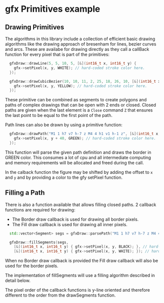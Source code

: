 # gfx Primitives example

## Drawing Primitives

The algorithms in this library include a collection of efficient basic drawing algorithms like the drawing approach of
bresenham for lines, bezier curves and arcs. These are availabe for drawing directly as they call a callBack function for every pixel that is part of the primitives:

```cpp
  gfxDraw::drawLine(5, 5, 10, 5, [&](int16_t x, int16_t y) {
    gfx->setPixel(x, y, WHITE); // hard-coded stroke color here.
  });

  gfxDraw::drawCubicBezier(10, 10, 11, 2, 25, 18, 26, 10, [&](int16_t x, int16_t y) {
    gfx->setPixel(x, y, YELLOW); // hard-coded stroke color here.
  });
```

These primitive can be combined as segments to create polygons and paths of complex drawings that can be open with 2
ends or closed.  Closed paths are given when the last element is a `Close` command `Z` that ensures the last point to be
equal to the first point of the path.

Path lines can also be drawn by using a primitive function:

```cpp
  gfxDraw::drawPath("M1 1 h7 v7 h-7 z M4 4 h1 v1 h-1 z", [&](int16_t x, int16_t y) {
    gfx->setPixel(x, y + 40, GREEN); // hard-coded stroke color here.
  });
```

This function will parse the given path definition and draws the border in GREEN color. This consumes a lot of cpu and all
intermediate computing and memory requirements will be allocated and freed during the call.


In the calback function the figure may be shifted by adding the offset to `x` and `y` and by providing a color to the gfy setPixel function.


## Filling a Path

There is also a function available that allows filling closed paths.
2 callback functions are required for drawing:

* The Border draw callback is used for drawing all border pixels.
* The Fill draw callback is used for drawing all inner pixels.

```cpp
  std::vector<Segment> segs = gfxDraw::parsePath("M1 1 h7 v7 h-7 z M4 4 h1 v1 h-1 z");

  gfxDraw::fillSegments(segs,
    [&](int16_t x, int16_t y) { gfx->setPixel(x, y, BLACK); }, // hard-coded stroke color here.
    [&](int16_t x, int16_t y) { gfx->setPixel(x, y, WHITE); }); // hard-coded fill color here.
```

When no Border draw callback is provided the Fill draw callback will also be used for the border pixels.

The implementation of fillSegments will use a filling algorithm described in detail below.

The pixel order of the callback functions is y-line oriented and therefore different to the order from the drawSegments
function.


